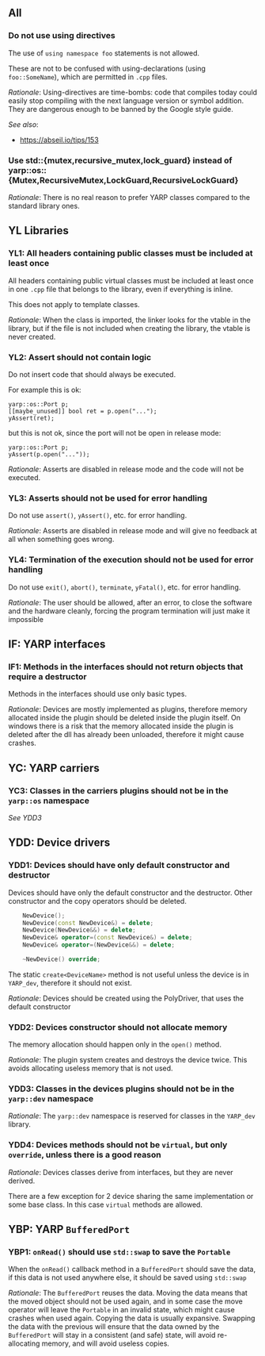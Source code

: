 
## All

### Do not use using directives

The use of `using namespace foo` statements is not allowed.

These are not to be confused with using-declarations (using `foo::SomeName`),
which are permitted in `.cpp` files.

*Rationale*: Using-directives are time-bombs: code that compiles today could
easily stop compiling with the next language version or symbol addition. They
are dangerous enough to be banned by the Google style guide.

*See also*:

* https://abseil.io/tips/153

### Use std::{mutex,recursive_mutex,lock_guard} instead of yarp::os::{Mutex,RecursiveMutex,LockGuard,RecursiveLockGuard}

*Rationale*: There is no real reason to prefer YARP classes compared to the
standard library ones.


## **YL** Libraries

### YL1: All headers containing public classes must be included at least once

All headers containing public virtual classes must be included at least once in
one `.cpp` file that belongs to the library, even if everything is inline.

This does not apply to template classes.

*Rationale*: When the class is imported, the linker looks for the vtable in the
library, but if the file is not included when creating the library, the vtable
is never created.


### YL2: Assert should not contain logic

Do not insert code that should always be executed.

For example this is ok:

```
yarp::os::Port p;
[[maybe_unused]] bool ret = p.open("...");
yAssert(ret);
```

but this is not ok, since the port will not be open in release mode:

```
yarp::os::Port p;
yAssert(p.open("..."));
```

*Rationale*: Asserts are disabled in release mode and the code will not be
executed.


### YL3: Asserts should not be used for error handling

Do not use `assert()`, `yAssert()`, etc. for error handling.

*Rationale*: Asserts are disabled in release mode and will give no feedback at
all when something goes wrong.


### YL4: Termination of the execution should not be used for error handling

Do not use `exit()`, `abort()`, `terminate`, `yFatal()`, etc. for error
handling.

*Rationale*: The user should be allowed, after an error, to close the software
and the hardware cleanly, forcing the program termination will just make it
impossible


## **IF**: YARP interfaces

### IF1: Methods in the interfaces should not return objects that require a destructor

Methods in the interfaces should use only basic types.

*Rationale*: Devices are mostly implemented as plugins, therefore memory
allocated inside the plugin should be deleted inside the plugin itself.
On windows there is a risk that the memory allocated inside the plugin is
deleted after the dll has already been unloaded, therefore it might cause
crashes.


## **YC**: YARP carriers

### YC3: Classes in the carriers plugins should not be in the `yarp::os` namespace

*See YDD3*

## **YDD**: Device drivers

### YDD1: Devices should have only default constructor and destructor

Devices should have only the default constructor and the destructor.
Other constructor and the copy operators should be deleted.

```c++
    NewDevice();
    NewDevice(const NewDevice&) = delete;
    NewDevice(NewDevice&&) = delete;
    NewDevice& operator=(const NewDevice&) = delete;
    NewDevice& operator=(NewDevice&&) = delete;

    ~NewDevice() override;
```

The static `create<DeviceName>` method is not useful unless the device is in
`YARP_dev`, therefore it should not exist.

*Rationale*: Devices should be created using the PolyDriver, that uses the default
constructor


### YDD2: Devices constructor should not allocate memory

The memory allocation should happen only in the `open()` method.

*Rationale*: The plugin system creates and destroys the device twice. This avoids
allocating useless memory that is not used.


### YDD3: Classes in the devices plugins should not be in the `yarp::dev` namespace

*Rationale*: The `yarp::dev` namespace is reserved for classes in the `YARP_dev`
library.

### YDD4: Devices methods should not be `virtual`, but only `override`, unless there is a good reason

*Rationale*: Devices classes derive from interfaces, but they are never derived.

There are a few exception for 2 device sharing the same implementation or some
base class. In this case `virtual` methods are allowed.



## **YBP**: YARP `BufferedPort`

### YBP1: `onRead()` should use `std::swap` to save the `Portable`

When the `onRead()` callback method in a `BufferedPort` should save the data,
if this data is not used anywhere else, it should be saved using `std::swap`

*Rationale*: The `BufferedPort` reuses the data. Moving the data means that
the moved object should not be used again, and in some case the move operator
will leave the `Portable` in an invalid state, which might cause crashes when
used again. Copying the data is usually expansive. Swapping the data with the
previous will ensure that the data owned by the `BufferedPort` will stay in
a consistent (and safe) state, will avoid re-allocating memory, and will avoid
useless copies.

